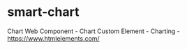 # smart-chart
Chart Web Component - Chart Custom Element - Charting - https://www.htmlelements.com/
